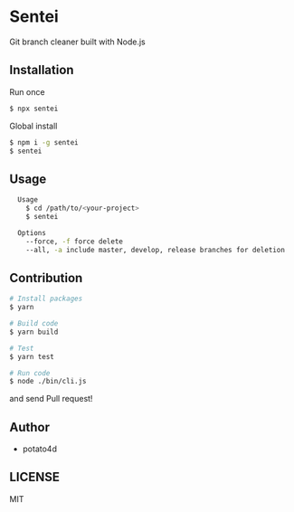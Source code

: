 # Sentei

Git branch cleaner built with Node.js

## Installation

Run once

```bash
$ npx sentei
```

Global install

```bash
$ npm i -g sentei
$ sentei
```

## Usage

```bash
  Usage
    $ cd /path/to/<your-project>
    $ sentei

  Options
    --force, -f force delete
    --all, -a include master, develop, release branches for deletion
```

## Contribution

```bash
# Install packages
$ yarn

# Build code
$ yarn build

# Test
$ yarn test

# Run code
$ node ./bin/cli.js
```

and send Pull request!

## Author

- potato4d

## LICENSE

MIT

